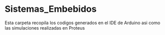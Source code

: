 # Sistemas_Embebidos
Esta carpeta recopila los codigos generados en el IDE de Arduino asi como las simulaciones realizadas en Proteus
